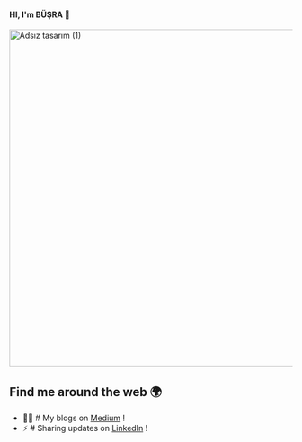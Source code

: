 ####                             HI, I'm BÜŞRA 👋
<img width="600" alt="Adsız tasarım (1)" src="https://user-images.githubusercontent.com/72223496/111898951-45e05c80-8a3a-11eb-9fcf-f7a6ddc8bf19.png">

## Find me around the web 🌍
- ✍🏻 # My blogs on [Medium](https://busrayalinkilic.medium.com/) !
- ⚡ # Sharing updates on [LinkedIn](https://www.linkedin.com/in/busrayalinkilic/) !





<!--
**busrayalinkilic/busrayalinkilic** is a ✨ _special_ ✨ repository because its `README.md` (this file) appears on your GitHub profile.

Here are some ideas to get you started:

- 🔭 I’m currently working on ...
- 🌱 I’m currently learning ...
- 👯 I’m looking to collaborate on ...
- 🤔 I’m looking for help with ...
- 💬 Ask me about ...
- 📫 How to reach me: ...
- 😄 Pronouns: ...
- ⚡ Fun fact: ...
-->
